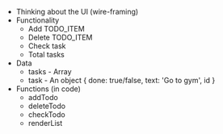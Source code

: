 - Thinking about the UI (wire-framing)
- Functionality
    - Add TODO_ITEM
    - Delete TODO_ITEM
    - Check task
    - Total tasks
- Data
    - tasks - Array
    - task - An object { done: true/false, text: 'Go to gym', id 
    }
- Functions (in code)
    - addTodo
    - deleteTodo
    - checkTodo
    - renderList